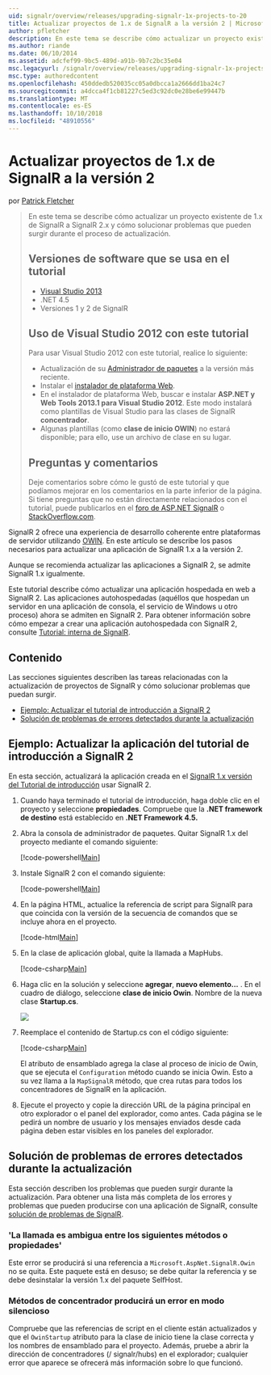 ```yaml
---
uid: signalr/overview/releases/upgrading-signalr-1x-projects-to-20
title: Actualizar proyectos de 1.x de SignalR a la versión 2 | Microsoft Docs
author: pfletcher
description: En este tema se describe cómo actualizar un proyecto existente de 1.x de SignalR a SignalR 2.x y cómo solucionar problemas que pueden surgir durante el proceso de actualización...
ms.author: riande
ms.date: 06/10/2014
ms.assetid: adcfef99-9bc5-489d-a91b-9b7c2bc35e04
msc.legacyurl: /signalr/overview/releases/upgrading-signalr-1x-projects-to-20
msc.type: authoredcontent
ms.openlocfilehash: 450ddedb520035cc05a0dbcca1a2666dd1ba24c7
ms.sourcegitcommit: a4dcca4f1cb81227c5ed3c92dc0e28be6e99447b
ms.translationtype: MT
ms.contentlocale: es-ES
ms.lasthandoff: 10/10/2018
ms.locfileid: "48910556"
---
```

<a name="upgrading-signalr-1x-projects-to-version-2"></a>Actualizar proyectos de 1.x de SignalR a la versión 2
====================
por [Patrick Fletcher](https://github.com/pfletcher)

> En este tema se describe cómo actualizar un proyecto existente de 1.x de SignalR a SignalR 2.x y cómo solucionar problemas que pueden surgir durante el proceso de actualización.
>
> ## <a name="software-versions-used-in-the-tutorial"></a>Versiones de software que se usa en el tutorial
>
>
> - [Visual Studio 2013](https://my.visualstudio.com/Downloads?q=visual%20studio%202013)
> - .NET 4.5
> - Versiones 1 y 2 de SignalR
>
>
>
> ## <a name="using-visual-studio-2012-with-this-tutorial"></a>Uso de Visual Studio 2012 con este tutorial
>
>
> Para usar Visual Studio 2012 con este tutorial, realice lo siguiente:
>
> - Actualización de su [Administrador de paquetes](http://docs.nuget.org/docs/start-here/installing-nuget) a la versión más reciente.
> - Instalar el [instalador de plataforma Web](https://www.microsoft.com/web/downloads/platform.aspx).
> - En el instalador de plataforma Web, buscar e instalar **ASP.NET y Web Tools 2013.1 para Visual Studio 2012**. Este modo instalará como plantillas de Visual Studio para las clases de SignalR **concentrador**.
> - Algunas plantillas (como **clase de inicio OWIN**) no estará disponible; para ello, use un archivo de clase en su lugar.
>
>
> ## <a name="questions-and-comments"></a>Preguntas y comentarios
>
> Deje comentarios sobre cómo le gustó de este tutorial y que podíamos mejorar en los comentarios en la parte inferior de la página. Si tiene preguntas que no están directamente relacionados con el tutorial, puede publicarlos en el [foro de ASP.NET SignalR](https://forums.asp.net/1254.aspx/1?ASP+NET+SignalR) o [StackOverflow.com](http://stackoverflow.com/).


SignalR 2 ofrece una experiencia de desarrollo coherente entre plataformas de servidor utilizando [OWIN](http://owin.org). En este artículo se describe los pasos necesarios para actualizar una aplicación de SignalR 1.x a la versión 2.

Aunque se recomienda actualizar las aplicaciones a SignalR 2, se admite SignalR 1.x igualmente.

Este tutorial describe cómo actualizar una aplicación hospedada en web a SignalR 2. Las aplicaciones autohospedadas (aquéllos que hospedan un servidor en una aplicación de consola, el servicio de Windows u otro proceso) ahora se admiten en SignalR 2. Para obtener información sobre cómo empezar a crear una aplicación autohospedada con SignalR 2, consulte [Tutorial: interna de SignalR](../deployment/tutorial-signalr-self-host.md).

## <a name="contents"></a>Contenido

Las secciones siguientes describen las tareas relacionadas con la actualización de proyectos de SignalR y cómo solucionar problemas que puedan surgir.

- [Ejemplo: Actualizar el tutorial de introducción a SignalR 2](#example)
- [Solución de problemas de errores detectados durante la actualización](#troubleshooting)

<a id="example"></a>

## <a name="example-upgrading-the-getting-started-tutorial-application-to-signalr-2"></a>Ejemplo: Actualizar la aplicación del tutorial de introducción a SignalR 2

En esta sección, actualizará la aplicación creada en el [SignalR 1.x versión del Tutorial de introducción](../older-versions/index.md) usar SignalR 2.

1. Cuando haya terminado el tutorial de introducción, haga doble clic en el proyecto y seleccione **propiedades**. Compruebe que la **.NET framework de destino** está establecido en **.NET Framework 4.5.**
2. Abra la consola de administrador de paquetes. Quitar SignalR 1.x del proyecto mediante el comando siguiente:

    [!code-powershell[Main](upgrading-signalr-1x-projects-to-20/samples/sample1.ps1)]
3. Instale SignalR 2 con el comando siguiente:

    [!code-powershell[Main](upgrading-signalr-1x-projects-to-20/samples/sample2.ps1)]
4. En la página HTML, actualice la referencia de script para SignalR para que coincida con la versión de la secuencia de comandos que se incluye ahora en el proyecto.

    [!code-html[Main](upgrading-signalr-1x-projects-to-20/samples/sample3.html)]
5. En la clase de aplicación global, quite la llamada a MapHubs.

    [!code-csharp[Main](upgrading-signalr-1x-projects-to-20/samples/sample4.cs)]
6. Haga clic en la solución y seleccione **agregar**, **nuevo elemento...** . En el cuadro de diálogo, seleccione **clase de inicio Owin**. Nombre de la nueva clase **Startup.cs**.

    ![](upgrading-signalr-1x-projects-to-20/_static/image1.png)
7. Reemplace el contenido de Startup.cs con el código siguiente:

    [!code-csharp[Main](upgrading-signalr-1x-projects-to-20/samples/sample5.cs)]

    El atributo de ensamblado agrega la clase al proceso de inicio de Owin, que se ejecuta el `Configuration` método cuando se inicia Owin. Esto a su vez llama a la `MapSignalR` método, que crea rutas para todos los concentradores de SignalR en la aplicación.
8. Ejecute el proyecto y copie la dirección URL de la página principal en otro explorador o el panel del explorador, como antes. Cada página se le pedirá un nombre de usuario y los mensajes enviados desde cada página deben estar visibles en los paneles del explorador.

<a id="troubleshooting"></a>

## <a name="troubleshooting-errors-encountered-during-upgrading"></a>Solución de problemas de errores detectados durante la actualización

Esta sección describen los problemas que pueden surgir durante la actualización. Para obtener una lista más completa de los errores y problemas que pueden producirse con una aplicación de SignalR, consulte [solución de problemas de SignalR](../testing-and-debugging/troubleshooting.md).

### <a name="the-call-is-ambiguous-between-the-following-methods-or-properties"></a>'La llamada es ambigua entre los siguientes métodos o propiedades'

Este error se producirá si una referencia a `Microsoft.AspNet.SignalR.Owin` no se quita. Este paquete está en desuso; se debe quitar la referencia y se debe desinstalar la versión 1.x del paquete SelfHost.

### <a name="hub-methods-fail-silently"></a>Métodos de concentrador producirá un error en modo silencioso

Compruebe que las referencias de script en el cliente están actualizados y que el `OwinStartup` atributo para la clase de inicio tiene la clase correcta y los nombres de ensamblado para el proyecto. Además, pruebe a abrir la dirección de concentradores (/ signalr/hubs) en el explorador; cualquier error que aparece se ofrecerá más información sobre lo que funcionó.
